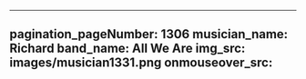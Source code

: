 ------
pagination_pageNumber: 1306
musician_name: Richard
band_name: All We Are
img_src: images/musician1331.png
onmouseover_src: 
------